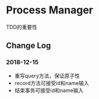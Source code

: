 # Process Manager
TDD的重要性

## Change Log
### 2018-12-15
* 重写query方法，保证原子性
* record方法可接受id和name输入
* 结束事务可接受id和name输入